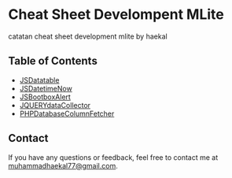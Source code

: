 # Cheat Sheet Develompent MLite

catatan cheat sheet development mlite by haekal

## Table of Contents

- [JSDatatable](https://github.com/hcalldee/mycheatsheet/blob/main/jsCS.md#jsdatatable)
- [JSDatetimeNow](https://github.com/hcalldee/mycheatsheet/blob/main/jsCS.md#datetimenow)
- [JSBootboxAlert](https://github.com/hcalldee/mycheatsheet/blob/main/jsCS.md#bootbox)
- [JQUERYdataCollector](https://github.com/hcalldee/mycheatsheet/blob/main/jqCS.md)
- [PHPDatabaseColumnFetcher](https://github.com/hcalldee/mycheatsheet/blob/main/PHPCS.md#database_column_fetch)

## Contact

If you have any questions or feedback, feel free to contact me at [muhammadhaekal77@gmail.com](mailto:muhammadhaekal77@gmail.com).
